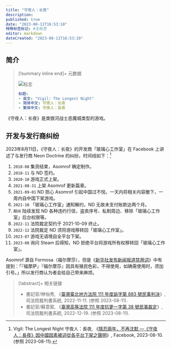 ```yaml
---
title: "守夜人：长夜"
description:
published: true
date: "2023-08-11T16:53:10"
特殊标签标记: #无标签
editor: markdown
dateCreated: "2023-08-11T16:53:10"
---
```


## 简介

> [!summary inline end]+ 元数据
>
> ![标志](https://s3.tebi.io/ggame/ShareX/game_守夜人长夜_720560_header.jpg)
>
> ```yaml
> 标题:
> - 英文: "Vigil: The Longest Night"
> - 简体中文: 守夜人：长夜
> - 繁体中文: 守夜人：長夜
> ```

《守夜人：长夜》是类银河战士恶魔城类型的游戏。

## 开发与发行商纠纷

2023年8月11日，《守夜人：长夜》的开发商「玻璃心工作室」在 Facebook 上讲述了与发行商 Neon Doctrine 的纠纷，时间线如下：[^21383]

[^21383]: Vigil: The Longest Night 守夜人：長夜, 《[隱忍兩年，不再沈默 —《守夜人：長夜》因中國因素被迫從各平台下架之聲明](https://archive.is/lLts1 "https://www.facebook.com/photo/?fbid=716524663821383")》, Facebook, 2023-08-10. (参照 2023-08-11).

1.  `2018-08` 集资结束，Asomrof 确定制作。
2.  `2018-11` 与 ND 签约。
3.  `2020-10` 游戏正式上架。
4.  `2021-08-31` 上架 Asomrof 更新篇章。
5.  `2021-09-01` ND 担心 Asomrof 引起中国过不悦。一天内将相关内容撤下，一周内自中国下架游戏。
6.  `2021-10` 「玻璃心工作室」通知解约，ND 无故未支付账款达两个月。
7.  `期间` 陆续发现 ND 各种违约行径，盗卖序号、私制周边、移除「玻璃心工作室」后台权限等。
8.  `2022-11` 法院裁定契约于 2021-10-09 终止。
9.  `2022-12` 法院裁定 ND 须将游戏移转回「玻璃心工作室」。
10. `2023-07` 游戏无语境自全平台下架。
11. `2023-08` 询问 Steam 后得知，ND 拒绝平台将游戏所有权移转回「玻璃心工作室」。

Asomrof 源自 Formosa（福尔摩莎），但是《[新华社发布新闻报道禁用词](/rule/用词规则/新华社发布新闻报道禁用词.md)》中有提到：「『福摩萨』『福尔摩莎』因具有殖民色彩，不得使用，如确需使用时，须加引号。」所以发行商认为者会给自己带来麻烦。

> [!abstract]+ 相关链接
>
> +   書記官/林怡秀, 《[臺灣臺北地方法院 111 年度訴字第 883 號民事判決](https://web.archive.org/web/20230811082957/https://judgment.judicial.gov.tw/FJUD/data.aspx?ty=JD&id=TPDV,111,訴,883,20221111,3)》, 司法院裁判書系統, 2022-11-11. (参照 2023-08-11).
> +   書記官/蘇意絜, 《[臺灣高等法院 111 年度抗更一字第 38 號民事裁定](https://web.archive.org/web/20230811114846/https://judgment.judicial.gov.tw/FJUD/data.aspx?ty=JD&id=TPHV,111,抗更一,38,20221219,1)》, 司法院裁判書系統, 2022-12-19. (参照 2023-08-11).
